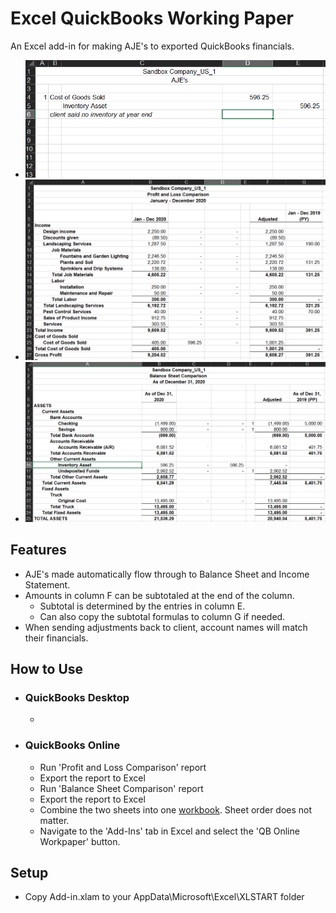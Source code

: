 # Excel QuickBooks Working Paper

An Excel add-in for making AJE's to exported QuickBooks financials.

- ![Adjusting Journal Entries](images/aje.png)
- ![Profit & Loss](images/p&l.png)
- ![Balance Sheet](images/bs.png)

## Features
- AJE's made automatically flow through to Balance Sheet and Income Statement.
- Amounts in column F can be subtotaled at the end of the column.
  - Subtotal is determined by the entries in column E.
  - Can also copy the subtotal formulas to column G if needed.
- When sending adjustments back to client, account names will match their financials.

## How to Use
- ### QuickBooks Desktop
  - 
- ### QuickBooks Online
  - Run 'Profit and Loss Comparison' report
  - Export the report to Excel
  - Run 'Balance Sheet Comparison' report
  - Export the report to Excel
  - Combine the two sheets into one [workbook](sample-files/qb-online-before.xlsx). Sheet order does not matter.
  - Navigate to the 'Add-Ins' tab in Excel and select the 'QB Online Workpaper' button.


## Setup
- Copy Add-in.xlam to your AppData\Microsoft\Excel\XLSTART folder